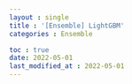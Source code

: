 ```yaml
---
layout : single
title : '[Ensemble] LightGBM'
categories : Ensemble

toc : true
date: 2022-05-01
last_modified_at : 2022-05-01
---
```


